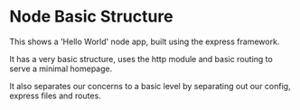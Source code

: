 Node Basic Structure
====================

This shows a 'Hello World' node app, built using the express framework.

It has a very basic structure, uses the http module and basic routing to serve a minimal homepage.

It also separates our concerns to a basic level by separating out our config, express files and routes.
